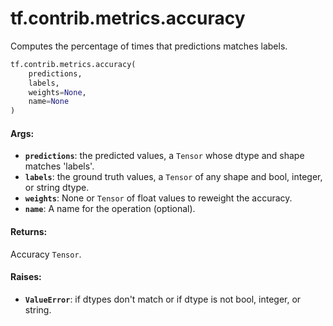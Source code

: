 <div itemscope itemtype="http://developers.google.com/ReferenceObject">
<meta itemprop="name" content="tf.contrib.metrics.accuracy" />
<meta itemprop="path" content="Stable" />
</div>

# tf.contrib.metrics.accuracy

Computes the percentage of times that predictions matches labels.

``` python
tf.contrib.metrics.accuracy(
    predictions,
    labels,
    weights=None,
    name=None
)
```

<!-- Placeholder for "Used in" -->


#### Args:


* <b>`predictions`</b>: the predicted values, a `Tensor` whose dtype and shape
             matches 'labels'.
* <b>`labels`</b>: the ground truth values, a `Tensor` of any shape and
        bool, integer, or string dtype.
* <b>`weights`</b>: None or `Tensor` of float values to reweight the accuracy.
* <b>`name`</b>: A name for the operation (optional).


#### Returns:

Accuracy `Tensor`.



#### Raises:


* <b>`ValueError`</b>: if dtypes don't match or
            if dtype is not bool, integer, or string.